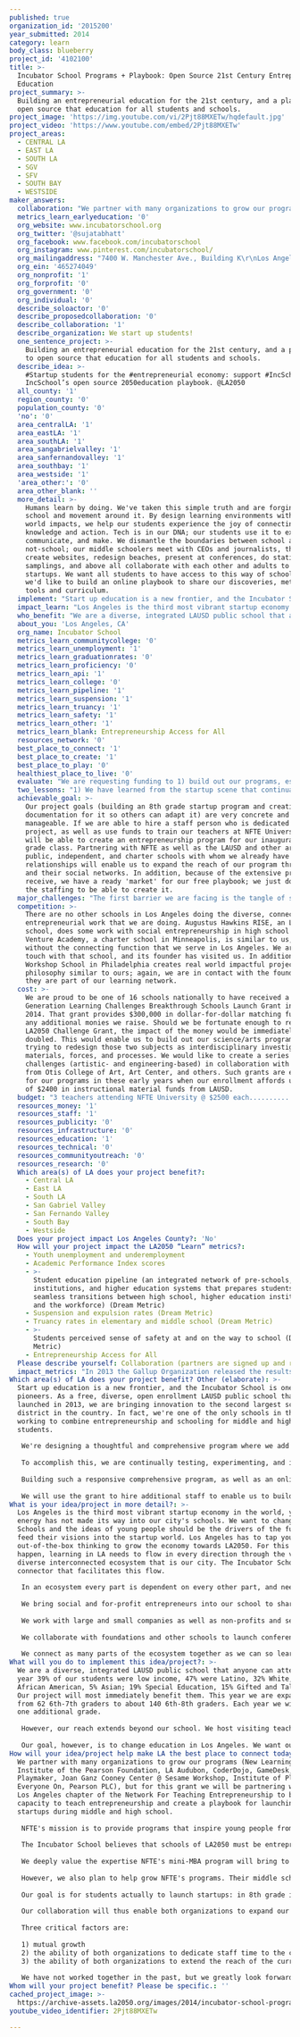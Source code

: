```yaml
---
published: true
organization_id: '2015200'
year_submitted: 2014
category: learn
body_class: blueberry
project_id: '4102100'
title: >-
  Incubator School Programs + Playbook: Open Source 21st Century Entrepreneurial
  Education
project_summary: >-
  Building an entrepreneurial education for the 21st century, and a playbook to
  open source that education for all students and schools.
project_image: 'https://img.youtube.com/vi/2Pjt88MXETw/hqdefault.jpg'
project_video: 'https://www.youtube.com/embed/2Pjt88MXETw'
project_areas:
  - CENTRAL LA
  - EAST LA
  - SOUTH LA
  - SGV
  - SFV
  - SOUTH BAY
  - WESTSIDE
maker_answers:
  collaboration: "We partner with many organizations to grow our programs (New Learning Institute of the Pearson Foundation, LA Audubon, CoderDojo, GameDesk, Playmaker, Joan Ganz Cooney Center @ Sesame Workshop, Institute of Play, Everyone On, Pearson PLC), but for this grant we will be partnering with the Los Angeles chapter of the Network For Teaching Entrepreneurship to build our capacity to teach entrepreneurship and create a playbook for launching startups during middle and high school. \r\n\r\nNFTE's mission is to provide programs that inspire young people from low-income communities to stay in school, to recognize business opportunities, and to plan for successful futures. To do so NFTE runs during- and after-school programs, as well as NFTE University, a mini-MBA program for teachers to train them in entrepreneurial thinking and practices. NFTE's programs have reached over 7,800 students in Los Angeles since 2007, and over 500,000 nationally. \r\n\r\nThe Incubator School believes that schools of LA2050 must be entrepreneurial. They need to understand the expertise they bring to the table, and work with others to grow that expertise as well as share it. Exchanges and partnerships need to be mutual. \r\n\r\nWe deeply value the expertise NFTE's mini-MBA program will bring to our instructional staff and plan to have NFTE train them. \r\n\r\nHowever, we also plan to help grow NFTE's programs. Their middle school curriculum leads students to creating a business concept while their high school curriculum has students creating a business plan. \r\n\r\nOur goal is for students actually to launch startups: in 8th grade in the school, and in 12th grade in the real world in Silicon Beach. \r\n\r\nOur collaboration will thus enable both organizations to expand our capacities.  \r\n\r\nThree critical factors are:\r\n\r\n1) mutual growth\r\n2) the ability of both organizations to dedicate staff time to the collaboration\r\n3) the ability of both organizations to extend the reach of the curricula the collaboration develops\r\n\r\nWe have not worked together in the past, but we greatly look forward to working together in the future. "
  metrics_learn_earlyeducation: '0'
  org_website: www.incubatorschool.org
  org_twitter: '@sujatabhatt'
  org_facebook: www.facebook.com/incubatorschool
  org_instagram: www.pinterest.com/incubatorschool/
  org_mailingaddress: "7400 W. Manchester Ave., Building K\r\nLos Angeles, CA 90045"
  org_ein: '465274049'
  org_nonprofit: '1'
  org_forprofit: '0'
  org_government: '0'
  org_individual: '0'
  describe_soloactor: '0'
  describe_proposedcollaboration: '0'
  describe_collaboration: '1'
  describe_organization: We start up students!
  one_sentence_project: >-
    Building an entrepreneurial education for the 21st century, and a playbook
    to open source that education for all students and schools.
  describe_idea: >-
    #Startup students for the #entrepreneurial economy: support #IncSchool +
    IncSchool’s open source 2050education playbook. @LA2050 
  all_county: '1'
  region_county: '0'
  population_county: '0'
  'no': '0'
  area_centralLA: '1'
  area_eastLA: '1'
  area_southLA: '1'
  area_sangabrielvalley: '1'
  area_sanfernandovalley: '1'
  area_southbay: '1'
  area_westside: '1'
  'area_other:': '0'
  area_other_blank: ''
  more_detail: >-
    Humans learn by doing. We've taken this simple truth and are forging a
    school and movement around it. By design learning environments with real
    world impacts, we help our students experience the joy of connecting
    knowledge and action. Tech is in our DNA; our students use it to explore,
    communicate, and make. We dismantle the boundaries between school and
    not-school; our middle schoolers meet with CEOs and journalists, they code,
    create websites, redesign beaches, present at conferences, do statistical
    samplings, and above all collaborate with each other and adults to launch
    startups. We want all students to have access to this way of schooling, so
    we'd like to build an online playbook to share our discoveries, methods,
    tools and curriculum.
  implement: "Start up education is a new frontier, and the Incubator School is one of its pioneers. As a free, diverse, open enrollment LAUSD public school that launched in 2013, we are bringing innovation to the second largest school district in the country. In fact, we're one of the only schools in the world working to combine entrepreneurship and schooling for middle and high school students. \r\n\r\nWe're designing a thoughtful and comprehensive program where we add one grade per year and each grade builds upon the previous one. Our goal is for students take ownership: of their passions, interests, and behavior, their relationship to their peers, communities, and world, the impact they want to have on that world. Our program grows students’  collaborative capabilities and their ability to communicate to diverse audiences for diverse purposes. It also nurtures a solutions-orientation; we are training our students to empathize with others, assess needs, and deploy a variety of tools, techniques, and pathways to design responses to problems they see around them. In our program students explore non-profit projects and for-profit ones, and learn about social entrepreneurship as well as the fast paced world of Silicon Beach. We engage our learners in exploring the ethics of different choices and the impact of different decisions. In short, we start up students to become 21st century citizens.\r\n\r\nTo accomplish this, we are continually testing, experimenting, and iterating. We observe and measure what works and what doesn't.  We seek feedback from all our stakeholders. To start up students, we need to stay small and agile like a start up company. \r\n\r\nBuilding such a responsive comprehensive program, as well as an online playbook that enables us to extend our reach to anyone who wants to borrow or adapt our program, requires time. Time, of course,  means people. As a small LAUSD public school in a system that determines budgets based on the number of pupils, we were allocated 2.6 teachers last year; this year we have 6.  Yet, these early years require the greatest amount of research and development, partnership-building, and training. \r\n\r\nWe will use the grant to hire additional staff to enable us to build out our program as well as our playbook to share our program. We will also use the funds to help grow the expertise of our teachers and bring in expert partners to help us design 21st century learning experiences. \r\n"
  impact_learn: "Los Angeles is the third most vibrant startup economy in the world, yet that energy has not made its way into our city's schools. We want to change that. Schools and the ideas of young people should be the drivers of the future and feed their visions into the startup world. Los Angeles has to tap youthful, out-of-the-box thinking to grow the economy towards LA2050.  For this to happen, learning in LA needs to flow in every direction through the vast, diverse interconnected ecosystem that is our city. The Incubator School is a connector that facilitates this flow.\r\n\r\nIn an ecosystem every part is dependent on every other part, and needs to learn to value the other parts. We work with everyone to connect the complex and exciting parts of Los Angeles' learning energy.\r\n\r\nWe bring social and for-profit entrepreneurs into our school to share their expertise so that our students absorb starting up as a mindset. We retrain teachers to collaborate with funders, engineers, artists, chief technology officers, game developers, conservationists, designers, and other experts to design curricula that reflect the 21st century. As they work with our teachers and students, these experts and entrepreneurs also learn from our students and teachers, thereby impacting how they think about the world. \r\n\r\nWe work with large and small companies as well as non-profits and service organizations. Our students have conference calls with CTOs of companies whose learning products and games they beta test. They were some of the first middle schoolers to work with LA Audubon Society; they proposed redesigns of Dockweiler Beach so that its facilities could meet the needs of both humans and the federally threatened snowy plover. Our students created apps that anyone in the city can use (free augmented reality apps for the Ballona Wetlands). Through these interactions, not only do our students change but so do the organizations with whom they work. They come to see middle schools as possible thought partners.\r\n\r\nWe collaborate with foundations and other schools to launch conferences where students, adults, teachers, administrators, game designers, technology companies, nonprofits, and arts organizations connect and share expertise (innovatED.LA). Our students and staff participate in Startup Weekends, hackathons, makerspaces. \r\n\r\nWe connect as many parts of the ecosystem together as we can so learning can flow freely, and our playbook will extend this connecting even further."
  who_benefit: "We are a diverse, integrated LAUSD public school that anyone can attend: last year 39% of our students were low income, 47% were Latino, 32% White, 16% African American, 5% Asian; 19% Special Education, 15% Gifted and Talented. Our project will most immediately benefit them. This year we are expanding from 62 6th-7th graders to about 140 6th-8th graders. Each year we will add one additional grade. \r\n\r\nHowever, our reach extends beyond our school. We host visiting teachers, administrators, foundations, non-profits, etc, every week. The US Department of Education and the State Department have visited us, as have delegations and journalists from Thailand, Korea, Japan, and China. Since we were featured on BBC News on July 4th, we've received requests for information and curriculum from England, Ireland, Hungary, Chile, India, Italy, Romania, and throughout the United States. Our free online playbook would allow what we're doing to spread all through the world. \r\n\r\nOur goal, however, is to change education in Los Angeles. We want our students to become change agents even more than they are already. We want them to change what Los Angeles expects from its students, and we want the Incubator School to change what Los Angeles expects from its schools. "
  about_you: 'Los Angeles, CA'
  org_name: Incubator School
  metrics_learn_communitycollege: '0'
  metrics_learn_unemployment: '1'
  metrics_learn_graduationrates: '0'
  metrics_learn_proficiency: '0'
  metrics_learn_api: '1'
  metrics_learn_college: '0'
  metrics_learn_pipeline: '1'
  metrics_learn_suspension: '1'
  metrics_learn_truancy: '1'
  metrics_learn_safety: '1'
  metrics_learn_other: '1'
  metrics_learn_blank: Entrepreneurship Access for All
  resources_network: '0'
  best_place_to_connect: '1'
  best_place_to_create: '1'
  best_place_to_play: '0'
  healthiest_place_to_live: '0'
  evaluate: "We are requesting funding to 1) build out our programs, especially our entrepreneurship program, and 2) begin building out our playbook (the documentation of our programs, tools, and techniques so that other schools may adopt and adapt them). \r\n\r\nOur metric for success for building out our programs is:\r\n\r\n1) the creation of a year-long 8th grade startup program including clearing all present hurdles: child labor law issues, intellectual property issues, liability issues, tax liability issues, negotiations with district and governmental entities, structuring learning pathways for students, creating a mentorship database, defining the processes by which middle schoolers may leave school to 'intern' at external organizations, etc.\r\n\r\nOur metrics for success for building out our playbook are:\r\n\r\n1) creating online databases of and training modules for curricula, teacher development and in-class tools that can be used to grow a general startup mindset as well as a specific entrepreneurial program\r\n\r\n2) the reach of the playbook (number of schools, number of students adopting it)."
  two_lessons: "1) We have learned from the startup scene that continually iterating is vital to staying relevant. The world is changing very rapidly, and secondary students are barometers of that change. They're extremely sensitive to being current, and school, to stay relevant and become a springboard to a different future, has to be responsive. We do this through empathy, gathering data including regular student and parent surveys as well as student successes and areas of need, and then tweaking or revamping or completely pivoting on our systems to meet those needs. \r\n\r\n2) Expertise is diffuse and found everywhere in today's world. We have learned that if we wait for teachers to master everything before they can teach it (especially technology), teachers become bottlenecks that contribute to the increasing irrelevance of schools. Instead, we try to flatten our organization as much as possible. Students engage in skillsharing, as do teachers, experts from outside of school, and online learning sources. Learning is everywhere and anywhere, and exchanging learning offers a model for breaking down bottlenecks. "
  achievable_goal: >-
    Our project goals (building an 8th grade startup program and creating
    documentation for it so others can adapt it) are very concrete and
    manageable. If we are able to hire a staff person who is dedicated to this
    project, as well as use funds to train our teachers at NFTE University, we
    will be able to create an entrepreneurship program for our inaugural 8th
    grade class. Partnering with NFTE as well as the LAUSD and other area
    public, independent, and charter schools with whom we already have
    relationships will enable us to expand the reach of our program through our
    and their social networks. In addition, because of the extensive press we
    receive, we have a ready 'market' for our free playbook; we just don't have
    the staffing to be able to create it. 
  major_challenges: "The first barrier we are facing is the tangle of state and district impediments to entrepreneurship in middle school classrooms, including the 69-pages of regulations on child labor issued by the State of California's Department of Industrial Relations and Division of Labor Standards Enforcement. A major Silicon Valley law firm has offered to work with us to help us navigate these issues.\r\n\r\nThe second challenge we face concerns trying to distill the complexity of our approach to learning design into replicable tools, procedures, and curricula that other schools can readily adopt. For this we are working with the Institute of Play which has expertise in creating learning design playbooks. \r\n\r\n"
  competition: >-
    There are no other schools in Los Angeles doing the diverse, connective
    entrepreneurial work that we are doing. Augustus Hawkins RISE, an LAUSD high
    school, does some work with social entrepreneurship in high school only.
    Venture Academy, a charter school in Minneapolis, is similar to us, but
    without the connecting function that we serve in Los Angeles. We are in
    touch with that school, and its founder has visited us. In addition, the
    Workshop School in Philadelphia creates real world impactful projects with a
    philosophy similar to ours; again, we are in contact with the founders, and
    they are part of our learning network.  
  cost: >-
    We are proud to be one of 16 schools nationally to have received a Next
    Generation Learning Challenges Breakthrough Schools Launch Grant in May,
    2014. That grant provides $300,000 in dollar-for-dollar matching funds for
    any additional monies we raise. Should we be fortunate enough to receive an
    LA2050 Challenge Grant, the impact of the money would be immediately
    doubled. This would enable us to build out our science/arts programs. We are
    trying to redesign those two subjects as interdisciplinary investigations of
    materials, forces, and processes. We would like to create a series of design
    challenges (artistic- and engineering-based) in collaboration with faculty
    from Otis College of Art, Art Center, and others. Such grants are essential
    for our programs in these early years when our enrollment affords us a total
    of $2400 in instructional material funds from LAUSD. 
  budget: "3 teachers attending NFTE University @ $2500 each....................$7,500\r\nBuying 1 additional teacher from LAUSD* ................... .................$93,700\r\nTOTAL.....................................................................................................$101,200\r\n\r\n*This is what LAUSD charges a school in order to hire an additional teacher (regardless of the teacher's actual salary)."
  resources_money: '1'
  resources_staff: '1'
  resources_publicity: '0'
  resources_infrastructure: '0'
  resources_education: '1'
  resources_technical: '0'
  resources_communityoutreach: '0'
  resources_research: '0'
  Which area(s) of LA does your project benefit?:
    - Central LA
    - East LA
    - South LA
    - San Gabriel Valley
    - San Fernando Valley
    - South Bay
    - Westside
  Does your project impact Los Angeles County?: 'No'
  How will your project impact the LA2050 “Learn” metrics?:
    - Youth unemployment and underemployment
    - Academic Performance Index scores
    - >-
      Student education pipeline (an integrated network of pre-schools, K-12
      institutions, and higher education systems that prepares students for
      seamless transitions between high school, higher education institutions,
      and the workforce) (Dream Metric)
    - Suspension and expulsion rates (Dream Metric)
    - Truancy rates in elementary and middle school (Dream Metric)
    - >-
      Students perceived sense of safety at and on the way to school (Dream
      Metric)
    - Entrepreneurship Access for All
  Please describe yourself: Collaboration (partners are signed up and ready to hit the ground running!)
  impact_metrics: "In 2013 the Gallup Organization released the results of a poll on student motivation in school. They titled it, \"The School Cliff: Student Engagement Drops With Each School Year.\" The drop in middle and high school was precipitous. Students are disengaged from school. The poll analysis went on to say, \"among the many types of students whose engagement wanes during their time in the educational system are those who have high entrepreneurial talent. These are literally our economic saviors -- the future job creators for America.\"\r\n\r\nWe founded the Incubator School to address the disengagement/ dropout crisis facing our city's schools. Students often act up, act out, are chronically absent, and academically unmotivated because they're disengaged with the 19th century school topics and techniques that they encounter for six hours each day. \r\n\r\nHowever, from a decade plus of teaching diverse students in LAUSD, we understand that students might be disengaged from school but they are not disengaged from learning. They learn to play games, use apps, use new technologies like Snapchat, Vine, Instagram, etc. in ways and at speeds that put adults to shame. \r\n\r\nOur goal is to bring the types and methods of learning that are outside of school inside. Technology has to be the driver for this re-engagement of middle and high schoolers with school. We also know that many of the entrepreneurial students who drop out of or retreat from school learning take their energies and talents into underground economies, be they selling things at school (every public high school in LA has an entire world of alternate food suppliers) or selling illegal substances outside of school. We believed that students who do this do so in part because they don't have access to legal entrepreneurial networks. \r\n\r\nAt the Incubator School we offer all our students the intellectual and social capital, contacts, connectivity, and skills to help their fledgling entrepreneurial ideas fly. We meet them where they are so that they can go where they would like to go. We aim to make a different future possible. "
Which area(s) of LA does your project benefit? Other (elaborate): >-
  Start up education is a new frontier, and the Incubator School is one of its
  pioneers. As a free, diverse, open enrollment LAUSD public school that
  launched in 2013, we are bringing innovation to the second largest school
  district in the country. In fact, we're one of the only schools in the world
  working to combine entrepreneurship and schooling for middle and high school
  students. 
   
   We're designing a thoughtful and comprehensive program where we add one grade per year and each grade builds upon the previous one. Our goal is for students take ownership: of their passions, interests, and behavior, their relationship to their peers, communities, and world, the impact they want to have on that world. Our program grows students’ collaborative capabilities and their ability to communicate to diverse audiences for diverse purposes. It also nurtures a solutions-orientation; we are training our students to empathize with others, assess needs, and deploy a variety of tools, techniques, and pathways to design responses to problems they see around them. In our program students explore non-profit projects and for-profit ones, and learn about social entrepreneurship as well as the fast paced world of Silicon Beach. We engage our learners in exploring the ethics of different choices and the impact of different decisions. In short, we start up students to become 21st century citizens.
   
   To accomplish this, we are continually testing, experimenting, and iterating. We observe and measure what works and what doesn't. We seek feedback from all our stakeholders. To start up students, we need to stay small and agile like a start up company. 
   
   Building such a responsive comprehensive program, as well as an online playbook that enables us to extend our reach to anyone who wants to borrow or adapt our program, requires time. Time, of course, means people. As a small LAUSD public school in a system that determines budgets based on the number of pupils, we were allocated 2.6 teachers last year; this year we have 6. Yet, these early years require the greatest amount of research and development, partnership-building, and training. 
   
   We will use the grant to hire additional staff to enable us to build out our program as well as our playbook to share our program. We will also use the funds to help grow the expertise of our teachers and bring in expert partners to help us design 21st century learning experiences.
What is your idea/project in more detail?: >-
  Los Angeles is the third most vibrant startup economy in the world, yet that
  energy has not made its way into our city's schools. We want to change that.
  Schools and the ideas of young people should be the drivers of the future and
  feed their visions into the startup world. Los Angeles has to tap youthful,
  out-of-the-box thinking to grow the economy towards LA2050. For this to
  happen, learning in LA needs to flow in every direction through the vast,
  diverse interconnected ecosystem that is our city. The Incubator School is a
  connector that facilitates this flow.
   
   In an ecosystem every part is dependent on every other part, and needs to learn to value the other parts. We work with everyone to connect the complex and exciting parts of Los Angeles' learning energy.
   
   We bring social and for-profit entrepreneurs into our school to share their expertise so that our students absorb starting up as a mindset. We retrain teachers to collaborate with funders, engineers, artists, chief technology officers, game developers, conservationists, designers, and other experts to design curricula that reflect the 21st century. As they work with our teachers and students, these experts and entrepreneurs also learn from our students and teachers, thereby impacting how they think about the world. 
   
   We work with large and small companies as well as non-profits and service organizations. Our students have conference calls with CTOs of companies whose learning products and games they beta test. They were some of the first middle schoolers to work with LA Audubon Society; they proposed redesigns of Dockweiler Beach so that its facilities could meet the needs of both humans and the federally threatened snowy plover. Our students created apps that anyone in the city can use (free augmented reality apps for the Ballona Wetlands). Through these interactions, not only do our students change but so do the organizations with whom they work. They come to see middle schools as possible thought partners.
   
   We collaborate with foundations and other schools to launch conferences where students, adults, teachers, administrators, game designers, technology companies, nonprofits, and arts organizations connect and share expertise (innovatED.LA). Our students and staff participate in Startup Weekends, hackathons, makerspaces. 
   
   We connect as many parts of the ecosystem together as we can so learning can flow freely, and our playbook will extend this connecting even further.
What will you do to implement this idea/project?: >-
  We are a diverse, integrated LAUSD public school that anyone can attend: last
  year 39% of our students were low income, 47% were Latino, 32% White, 16%
  African American, 5% Asian; 19% Special Education, 15% Gifted and Talented.
  Our project will most immediately benefit them. This year we are expanding
  from 62 6th-7th graders to about 140 6th-8th graders. Each year we will add
  one additional grade. 
   
   However, our reach extends beyond our school. We host visiting teachers, administrators, foundations, non-profits, etc, every week. The US Department of Education and the State Department have visited us, as have delegations and journalists from Thailand, Korea, Japan, and China. Since we were featured on BBC News on July 4th, we've received requests for information and curriculum from England, Ireland, Hungary, Chile, India, Italy, Romania, and throughout the United States. Our free online playbook would allow what we're doing to spread all through the world. 
   
   Our goal, however, is to change education in Los Angeles. We want our students to become change agents even more than they are already. We want them to change what Los Angeles expects from its students, and we want the Incubator School to change what Los Angeles expects from its schools.
How will your idea/project help make LA the best place to connect today? In LA2050?: >-
  We partner with many organizations to grow our programs (New Learning
  Institute of the Pearson Foundation, LA Audubon, CoderDojo, GameDesk,
  Playmaker, Joan Ganz Cooney Center @ Sesame Workshop, Institute of Play,
  Everyone On, Pearson PLC), but for this grant we will be partnering with the
  Los Angeles chapter of the Network For Teaching Entrepreneurship to build our
  capacity to teach entrepreneurship and create a playbook for launching
  startups during middle and high school. 
   
   NFTE's mission is to provide programs that inspire young people from low-income communities to stay in school, to recognize business opportunities, and to plan for successful futures. To do so NFTE runs during- and after-school programs, as well as NFTE University, a mini-MBA program for teachers to train them in entrepreneurial thinking and practices. NFTE's programs have reached over 7,800 students in Los Angeles since 2007, and over 500,000 nationally. 
   
   The Incubator School believes that schools of LA2050 must be entrepreneurial. They need to understand the expertise they bring to the table, and work with others to grow that expertise as well as share it. Exchanges and partnerships need to be mutual. 
   
   We deeply value the expertise NFTE's mini-MBA program will bring to our instructional staff and plan to have NFTE train them. 
   
   However, we also plan to help grow NFTE's programs. Their middle school curriculum leads students to creating a business concept while their high school curriculum has students creating a business plan. 
   
   Our goal is for students actually to launch startups: in 8th grade in the school, and in 12th grade in the real world in Silicon Beach. 
   
   Our collaboration will thus enable both organizations to expand our capacities. 
   
   Three critical factors are:
   
   1) mutual growth
   2) the ability of both organizations to dedicate staff time to the collaboration
   3) the ability of both organizations to extend the reach of the curricula the collaboration develops
   
   We have not worked together in the past, but we greatly look forward to working together in the future.
Whom will your project benefit? Please be specific.: ''
cached_project_image: >-
  https://archive-assets.la2050.org/images/2014/incubator-school-programs-playbook-open-source-21st-century-entrepreneurial-education/img.youtube.com/vi/2Pjt88MXETw/hqdefault.jpg
youtube_video_identifier: 2Pjt88MXETw

---
```

